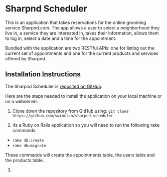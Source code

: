# Sharpnd Scheduler

This is an application that takes reservations for the online grooming service Sharpnd.com.  The app allows a user to select a neighborhood they live in, a service they are interested in, takes their information, allows them to log in, select a date and a time for the appointment.

Bundled with the application are two RESTful APIs: one for listing out the current set of appointments and one for the current products and services offered by Sharpnd.

## Installation Instructions

The Sharpnd Scheduler is [reposited on GitHub](https://github.com/swimclan/sharpnd_scheduler).

Here are the steps needed to install the application on your local machine or on a webserver:

1. Clone down the repository from GitHub using: `git clone https://github.com/swimclan/sharpnd_scheduler`

2. Its a Ruby on Rails application so you will need to run the following rake commands

- `rake db:create`
- `rake db:migrate`

These commands will create the appointments table, the users table and the products table.

3. 

